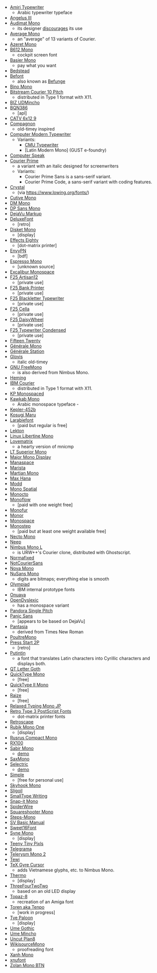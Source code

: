 -   [Amiri Typewriter](https://github.com/aliftype/amiri-typewriter)
    -   Arabic typewriter typeface
-   [Angelus III](https://www.myfonts.com/collections/angelus-iii-font-scriptorium)
-   [Audimat Mono](https://www.fontsquirrel.com/fonts/audimat-mono)
    -   its designer [discourages](https://www.smeltery.net/en/fonts/dead) its use
-   [Average Mono](https://fontlibrary.org/en/font/average-mono)
    -   an "average" of 13 variants of Courier.
-   [Azeret Mono](https://uncut.wtf/monospace/azeret-mono/)
-   [B612 Mono](https://b612-font.com/)
    -   cockpit screen font
-   [Basier Mono](https://www.atipofoundry.com/fonts/basier-mono)
    -   pay what you want
-   [Bedstead](https://bjh21.me.uk/bedstead/)
-   [Befont](https://codeberg.org/Wezl/fonts#befont-https-ermineii-github-io-befont-html)
    -   also known as [Befunge](https://ermineii.github.io/befont.html)
-   [Bino Mono](https://www.fontyukle.net/font/Bino-Mono)
-   [Bitstream Courier 10 Pitch](https://gitlab.freedesktop.org/xorg/font/bitstream-type1)
    -   distributed in Type 1 format with X11.
-   [BIZ UDMincho](https://uncut.wtf/monospace/biz-udmincho/)
-   [BQN386](https://dzaima.github.io/BQN386/)
    -   [apl]
-   [CATV 6x12 9](https://fontlibrary.org/en/font/catv-6x12-9)
-   [Compagnon](https://velvetyne.fr/fonts/compagnon/)
    -   old-timey inspired
-   [Computer Modern Typewriter](https://en.wikipedia.org/wiki/Computer_Modern)
    -   Variants:
        -   [CMU Typewriter](https://fontlibrary.org/en/font/cmu-typewriter)
        -   [Latin Modern Mono] (GUST e-foundry)
-   [Computer Speak](https://fontlibrary.org/en/font/computer-speak)
-   [Courier Prime](https://quoteunquoteapps.com/courierprime/)
    -   a variant with an italic designed for screenwriters
    -   Variants:
        -   Courier Prime Sans is a sans-serif variant.
        -   Courier Prime Code, a sans-serif variant with coding features.
-   [Crystal](http://www.povray.org/povlegal.html)
    -   (via <https://www.lowing.org/fonts/>)
-   [Cutive Mono](https://fonts.google.com/specimen/Cutive+Mono)
-   [DM Mono](https://github.com/googlefonts/dm-mono)
-   [DP Sans Mono](https://www.pgdp.net/wiki/DP_Sans_Mono)
-   [DejaVu Markup](https://fontlibrary.org/en/font/dejavu-markup)
-   [DeluxeFont](https://zone38.net/font/#deluxefont)
    -   [retro]
-   [Disket Mono](https://rostype.com/disket/)
    -   [display]
-   [Effects Eighty](https://fontlibrary.org/th/font/effects-eighty)
    -   [dot-matrix printer]
-   [EnvyPN](https://github.com/hicolour/envypn-font)
    -   [bdf]
-   [Espresso Mono](https://github.com/jmazzi/dotfiles/tree/master/.fonts)
    -   [unknown source]
-   [Excalibur Monospace](https://fonts2u.com/excalibur-monospace.font)
-   [F25 Artisan12](http://f25.cc/index.php?F25_Fonts:Monospaced:F25_Artisan12)
    -   [private use]
-   [F25 Bank Printer](http://f25.cc/index.php?F25_Fonts:Monospaced:F25_Bank_Printer)
    -   [private use]
-   [F25 Blackletter Typewriter](http://f25.cc/index.php?F25_Fonts:Monospaced:F25_Blackletter_Typewriter)
    -   [private use]
-   [F25 Cella](http://f25.cc/index.php?F25_Fonts:Monospaced:F25_Cella)
    -   [private use]
-   [F25 DaisyWheel](http://f25.cc/index.php?F25_Fonts:Monospaced:F25_DaisyWheel)
    -   [private use]
-   [F25 Typewriter Condensed](http://f25.cc/index.php?F25_Fonts:Monospaced:F25_Typewriter_Condensed)
    -   [private use]
-   [Fifteen Twenty](https://github.com/scruss/FifteenTwenty)
-   [Générale Mono](https://fontlibrary.org/en/font/generalemono)
-   [Générale Station](https://www.tunera.xyz/fonts/generale-station/)
-   [Glovis](https://fontsempire.com/font/glovis-download/)
    -   italic old-timey
-   [GNU FreeMono](https://www.gnu.org/software/freefont/)
    -   is also derived from Nimbus Mono.
-   [Heming](https://uncut.wtf/monospace/heming/)
-   [IBM Courier](https://gitlab.freedesktop.org/xorg/font/ibm-type1)
    -   distributed in Type 1 format with X11.
-   [KP Monospaced](https://tug.org/FontCatalogue/kpmonospaced/)
-   [Kawkab Mono](https://makkuk.com/kawkab-mono/)
    -   Arabic monospace typeface -
-   [Kepler-452b](https://github.com/weirdoonthebus/Kepler-452b)
-   [Kosugi Maru](https://fonts.google.com/specimen/Kosugi+Maru)
-   [Larabiefont](https://typodermicfonts.com/larabiefont/)
    -   [paid but regular is free]
-   [Lekton](https://fonts.google.com/specimen/Lekton)
-   [Linux Libertine Mono](https://sourceforge.net/projects/linuxlibertine/)
-   [Lovematrix](https://fontlibrary.org/en/font/dejavu-markup)
    -   a hearty version of mnicmp
-   [LT Superior Mono](https://uncut.wtf/monospace/lt-superior-mono/)
-   [Major Mono Display](https://www.emreparlak.com/major/)
-   [Manaspace](https://www.zone38.net/font/)
-   [Marista](https://calculatedimages.blogspot.com/2013/07/marista-my-second-professional-font.html)
-   [Martian Mono](https://uncut.wtf/monospace/martian-mono/)
-   [Max Hana](https://uncut.wtf/monospace/max-hana/)
-   [Modd](http://nikolas.us.to/jmkfonts/)
-   [Mono Spatial](https://www.dafont.com/mono-spatial.font)
-   [Monocto](https://www.myfonts.com/collections/monocto-font-lafonts)
-   [Monoflow](https://finaltype.de/en/projects/monoflow)
    -   [paid with one weight free]
-   [Monofur](https://www.dafont.com/monofur.font)
-   [Monor](https://uncut.wtf/monospace/monor/)
-   [Monospace](https://www.fontspace.com/monospace-font-f13274)
-   [Monostep](https://www.myfonts.com/collections/monostep-font-yokkmokk?srsltid=AfmBOoqno5fgZH1DJ4LtsgSkZpVWq9gatAHeaurM7x4If7sG4OoDpGsl)
    -   [paid but at least one weight available free]
-   [Necto Mono](https://www.collletttivo.it/typefaces/necto-mono)
-   [Neep](http://nikolas.us.to/jmkfonts/)
-   [Nimbus Mono L](https://git.ghostscript.com/?p=urw-core35-fonts.git;a=tree)
    -   is URW++'s Courier clone, distributed with Ghostscript.
-   [Normafixed](https://www.dafont.com/normafixed.font)
-   [NotCourierSans](https://usemodify.com/fonts/notcouriersans/)
-   [Nova Mono](https://fonts.google.com/specimen/Nova+Mono)
-   [NuSans Mono](https://www.urbanfonts.com/fonts/Nu_Sans_Mono.font)
    -   digits are bitmaps; everything else is smooth
-   [Olympiad](https://int10h.org/blog/2016/03/olympiad-ibm-prototype-fonts-unearthed/)
    -   IBM internal prototype fonts
-   [Onuava](https://www.dafont.com/onuava.font)
-   [OpenDyslexic](https://opendyslexic.org/)
    -   has a monospace variant
-   [Pandora Single Pitch](https://www.tug.org/FontCatalogue/pandorasinglepitch/)
-   [Panic Sans](https://eng.fontke.com/family/904560/style/)
    -   [appears to be based on DejaVu]
-   [Pantasia](https://counter-forms.com/typefaces/pantasia)
    -   derived from Times New Roman
-   [PoultreMono](https://codeberg.org/Wezl/fonts#poultremono)
-   [Press Start 2P](https://fonts.google.com/specimen/Press+Start+2P)
    -   [retro]
-   [Putintin](https://fontlibrary.org/en/font/putintin)
    -   a font that translates Latin characters into Cyrillic characters and displays both.
-   [QT Letter Goth](https://www.tug.org/FontCatalogue/qtlettergoth/)
-   [QuickType Mono](https://fontsgeek.com/fonts/QuickType-Mono-Regular)
    -   [free]
-   [QuickType II Mono](https://fontsgeek.com/fonts/QuickType-II-Mono-Regular)
    -   [free]
-   [Raize](https://www.softpedia.com/get/Others/Font-Utils/Raize-Font.shtml)
    -   [free]
-   [Relaxed Typing Mono JP](https://github.com/mshioda/relaxed-typing-mono-jp)
-   [Retro Type 3 PostScript Fonts](https://unifoundry.com/retro/index.html)
    -   dot-matrix printer fonts
-   [Retroscape](https://fontlibrary.org/en/font/retroscape)
-   [Rubik Mono One](https://fonts.google.com/specimen/Rubik+Mono+One)
    -   [display]
-   [Rusrus Compact Mono](https://fontlibrary.org/en/font/rursus-compact-mono)
-   [RX100](https://www.fontshare.com/fonts/rx-100)
-   [Sabir Mono](https://github.com/mateobrt/Sabir-Mono)
    -   [demo](https://localfonts.eu/freefonts/traditional-cyrillic-free-fonts/sabir-mono/)
-   [SaxMono](https://www.dafont.com/saxmono.font)
-   [Selectric](https://github.com/atelierBek/selectric)
    -   [demo](https://usemodify.com/fonts/selectric/)
-   [Simple](https://font.download/font/simple)
    -   [free for personal use]
-   [Skyhook Mono](https://www.fontsquirrel.com/fonts/skyhook-mono)
-   [Sligoil](https://uncut.wtf/monospace/sligoil/)
-   [SmallType Writing](https://www.dafont.com/smalltypewriting-medium.font)
-   [Snap-it Mono](https://uncut.wtf/monospace/snapit-mono/)
-   [SpiderWire](https://codeberg.org/Wezl/fonts#spiderwire-https-ermineii-github-io-spiderwire-html)
-   [Squareshooter Mono](https://fontsgeek.com/fonts/SquareShooter-Mono-Regular)
-   [Steps-Mono](https://uncut.wtf/monospace/steps-mono/)
-   [SV Basic Manual](https://www.dafont.com/sv-basic-manual.font)
-   [Sweet16Font](https://github.com/kmar/Sweet16Font/tree/master)
-   [Syne Mono](https://fonts.google.com/specimen/Syne+Mono)
    -   [display]
-   [Teeny Tiny Pixls](https://www.fontspace.com/teeny-tiny-pixls-font-f30095)
-   [Telegrama](https://www.fontsquirrel.com/fonts/telegrama)
-   [Telerysm Mono 2](https://www.smeltery.net/en/fonts/telerysm-mono-2)
-   [Tewi](https://github.com/lucy/tewi-font)
-   [TeX Gyre Cursor](https://www.gust.org.pl/projects/e-foundry/tex-gyre/index_html)
    -   adds Vietnamese glyphs, etc. to Nimbus Mono.
-   [Thermo](https://lineto.com/typefaces/thermo)
    -   [display]
-   [ThreeFourTwoTwo](https://fontlibrary.org/en/font/threefourtwotwo)
    -   based on an old LED display
-   [Topaz-8](https://fonts2u.com/topaz-8.font)
    -   recreation of an Amiga font
-   [Toren aka Tenpo](https://github.com/eliheuer/tenpo)
    -   [work in progress]
-   [Tye Paloon](https://online-fonts.com/fonts/tye-paloon)
    -   [display]
-   [Ume Gothic](https://usemodify.com/fonts/ume-fonts/)
-   [Ume Mincho](https://usemodify.com/fonts/ume-fonts/)
-   [Uncut Plan8](https://uncut.wtf/monospace/uncut-plan8/)
-   [WikisourceMono](https://en.wikisource.org/wiki/Wikisource:WikisourceMono)
    -   proofreading font
-   [Xanh Mono](https://fonts.google.com/specimen/Xanh+Mono)
-   [xnufont](https://github.com/vladkorotnev/xnufont)
-   [Zolan Mono BTN](https://fontzone.net/font-details/zolan-mono-btn-bold)
